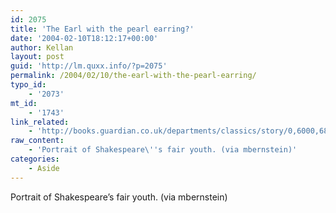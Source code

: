 ```yaml
---
id: 2075
title: 'The Earl with the pearl earring?'
date: '2004-02-10T18:12:17+00:00'
author: Kellan
layout: post
guid: 'http://lm.quxx.info/?p=2075'
permalink: /2004/02/10/the-earl-with-the-pearl-earring/
typo_id:
    - '2073'
mt_id:
    - '1743'
link_related:
    - 'http://books.guardian.co.uk/departments/classics/story/0,6000,688633,00.html'
raw_content:
    - 'Portrait of Shakespeare\''s fair youth. (via mbernstein)'
categories:
    - Aside
---
```


Portrait of Shakespeare’s fair youth. (via mbernstein)